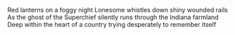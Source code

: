 Red lanterns on a foggy night
Lonesome whistles down shiny wounded rails
As the ghost of the Superchief silently runs through the Indiana farmland
Deep within the heart of a country trying desperately to remember itself
